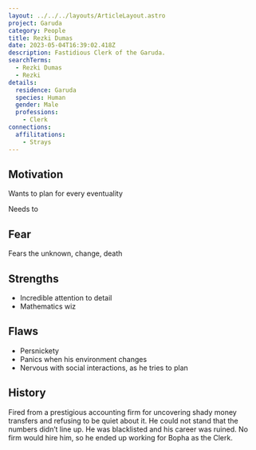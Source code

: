 ```yaml
---
layout: ../../../layouts/ArticleLayout.astro
project: Garuda
category: People
title: Rezki Dumas
date: 2023-05-04T16:39:02.418Z
description: Fastidious Clerk of the Garuda.
searchTerms:
  - Rezki Dumas
  - Rezki
details:
  residence: Garuda
  species: Human
  gender: Male
  professions:
    - Clerk
connections:
  affilitations:
    - Strays
---
```

## Motivation

Wants to plan for every eventuality

Needs to 

## Fear

Fears the unknown, change, death

## Strengths

* Incredible attention to detail
* Mathematics wiz

## Flaws

* Persnickety
* Panics when his environment changes
* Nervous with social interactions, as he tries to plan

## History

Fired from a prestigious accounting firm for uncovering shady money transfers and refusing to be quiet about it. He could not stand that the numbers didn’t line up. He was blacklisted and his career was ruined. No firm would hire him, so he ended up working for Bopha as the Clerk.